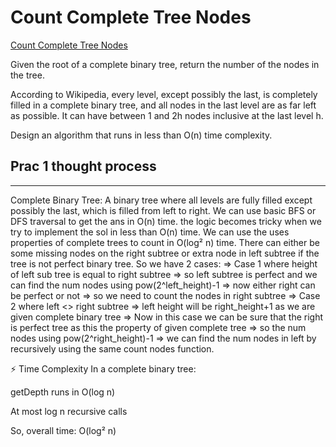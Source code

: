 # Count Complete Tree Nodes

[Count Complete Tree Nodes](https://leetcode.com/problems/count-complete-tree-nodes/description/)

Given the root of a complete binary tree, return the number of the nodes in the tree.

According to Wikipedia, every level, except possibly the last, is completely filled in a complete binary tree, and all nodes in the last level are as far left as possible. It can have between 1 and 2h nodes inclusive at the last level h.

Design an algorithm that runs in less than O(n) time complexity.

## Prac 1 thought process

---

Complete Binary Tree: A binary tree where all levels are fully filled except possibly the last, which is filled from left to right.
We can use basic BFS or DFS traversal to get the ans in O(n) time. the logic becomes tricky when we try to implement the sol in less than O(n) time.
We can use the uses properties of complete trees to count in O(log² n) time.
There can either be some missing nodes on the right subtree or extra node in left subtree if the tree is not perfect binary tree.
So we have 2 cases:
=> Case 1 where height of left sub tree is equal to right subtree
=> so left subtree is perfect and we can find the num nodes using pow(2^left_height)-1
=> now either right can be perfect or not => so we need to count the nodes in right subtree
=> Case 2 where left <> right subtree => left height will be right_height+1 as we are given complete binary tree
=> Now in this case we can be sure that the right is perfect tree as this the property of given complete tree => so the num nodes using pow(2^right_height)-1
=> we can find the num nodes in left by recursively using the same count nodes function.

⚡ Time Complexity
In a complete binary tree:

getDepth runs in O(log n)

At most log n recursive calls

So, overall time: O(log² n)
